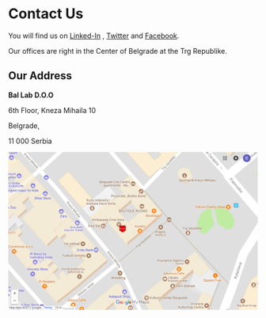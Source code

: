 # Contact Us

You will find us on [Linked-In](https://www.linkedin.com/company/2447364/) , [Twitter](https://twitter.com/distribooted) and [Facebook](https://www.facebook.com/Bal-Lab-288009354601998/).

Our offices are right in the Center of Belgrade at the Trg Republike. 

## Our Address

**Bal Lab D.O.O**

6th Floor, Kneza Mihaila 10 

Belgrade, 

11 000 Serbia



![](/assets/bl-map.png)

